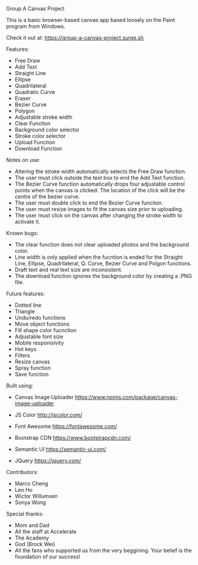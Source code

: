 Group A Canvas Project

This is a basic browser-based canvas app based loosely on the Paint program from Windows.

Check it out at: https://group-a-canvas-project.surge.sh

Features:

- Free Draw
- Add Text
- Straight Line
- Ellipse
- Quadrilateral 
- Quadratic Curve
- Eraser
- Bezier Curve
- Polygon
- Adjustable stroke width
- Clear Function
- Background color selector
- Stroke color selector
- Upload Function
- Download Function


Notes on use:

- Altering the stroke width automatically selects the Free Draw function.
- The user must click outside the text box to end the Add Text function.
- The Bezier Curve function automatically drops four adjustable control points when the canvas is clicked. The location of the click will be the centre of the bezier curve.
- The user must double click to end the Bezier Curve funciton.
- The user must resize images to fit the canvas size prior to uploading. 
- The user must click on the canvas after changing the stroke width to activate it.


Known bugs:

- The clear function does not clear uploaded photos and the background color.
- Line width is only applied when the fucntion is ended for the Straight Line, Ellipse, Quadrilateral, Q. Curve, Bezier Curve and Polgon functions.
- Draft text and real text size are inconsistent. 
- The download function ignores the background color by creating a .PNG file.


Future features:

- Dotted line
- Triangle
- Undo/redo functions
- Move object functions
- Fill shape color fucnction
- Adjustable font size
- Mobile responisivity
- Hot keys
- Filters
- Resize canvas
- Spray function
- Save function


Built using:

- Canvas Image Uploader 
https://www.npmjs.com/package/canvas-image-uploader

- JS Color
http://jscolor.com/

- Font Awesome
https://fontawesome.com/

- Bootstrap CDN
https://www.bootstrapcdn.com/

- Semantic UI
https://semantic-ui.com/

- JQuery
https://jquery.com/


Contributors:

- Marco Cheng
- Leo Ho
- Wictor Willumsen
- Sonya Wong


Special thanks:

- Mom and Dad
- All the staff at Accelerate
- The Academy
- God (Brock Wei)
- All the fans who supported us from the very beggining. Your belief is the foundation of our success!